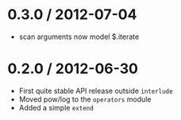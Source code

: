0.3.0 / 2012-07-04
==================
  * scan arguments now model $.iterate

0.2.0 / 2012-06-30
==================
  * First quite stable API release outside `interlude`
  * Moved pow/log to the `operators` module
  * Added a simple `extend`
